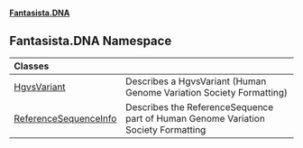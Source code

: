 #### [Fantasista.DNA](index.md 'index')

## Fantasista.DNA Namespace

| Classes | |
| :--- | :--- |
| [HgvsVariant](Fantasista.DNA.HgvsVariant.md 'Fantasista.DNA.HgvsVariant') | Describes a HgvsVariant (Human Genome Variation Society Formatting) |
| [ReferenceSequenceInfo](Fantasista.DNA.ReferenceSequenceInfo.md 'Fantasista.DNA.ReferenceSequenceInfo') | Describes the ReferenceSequence part of Human Genome Variation Society Formatting |
